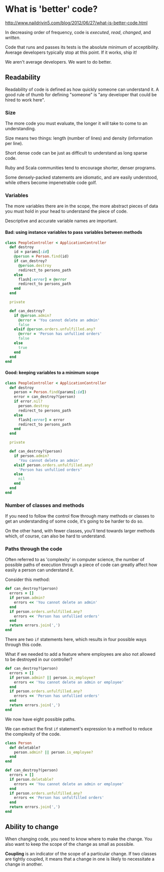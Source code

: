 # What is 'better' code?

http://www.naildrivin5.com/blog/2012/06/27/what-is-better-code.html

In decreasing order of frequency, code is *executed*, *read*, *changed*, and *written*.

Code that runs and passes its tests is the absolute minimum of acceptibility. Average developers typically stop at this point. If it works, ship it!

We aren't average developers. We want to do better.

## Readability

Readability of code is defined as how quickly someone can understand it. A good rule of thumb for defining "someone" is "any developer that could be hired to work here".

### Size

The more code you must evaluate, the longer it will take to come to an understanding.

Size means two things: length (number of lines) and density (information per line).

Short dense code can be just as difficult to understand as long sparse code.

Ruby and Scala communities tend to encourage shorter, denser programs.

Some densely-packed statements are idiomatic, and are easily understood, while others become impenetrable code golf.

### Variables

The more variables there are in the scope, the more abstract pieces of data you must hold in your head to understand the piece of code.

Descriptive and accurate variable names are important.

#### Bad: using instance variables to pass variables between methods

```ruby
class PeopleController < ApplicationController
  def destroy
    id = params[:id]
    @person = Person.find(id)
    if can_destroy?
      @person.destroy
      redirect_to persons_path
    else
      flash[:error] = @error
      redirect_to persons_path
    end
  end

  private

  def can_destroy?
    if @person.admin?
      @error = 'You cannot delete an admin'
      false
    elsif @person.orders.unfulfilled.any?
      @error = 'Person has unfullied orders'
      false
    else
      true
    end
  end
end
```

#### Good: keeping variables to a minimum scope

```ruby
class PeopleController < ApplicationController
  def destroy
    person = Person.find(params[:id])
    error = can_destroy?(person)
    if error.nil?
      person.destroy
      redirect_to persons_path
    else
      flash[:error] = error
      redirect_to persons_path
    end
  end

  private

  def can_destroy?(person)
    if person.admin?
      'You cannot delete an admin'
    elsif person.orders.unfulfilled.any?
      'Person has unfullied orders'
    else
      nil
    end
  end
end
```

### Number of classes and methods

If you need to follow the control flow through many methods or classes to get an understanding of some code, it's going to be harder to do so.

On the other hand, with fewer classes, you'll tend towards larger methods which, of course, can also be hard to understand.

### Paths through the code

Often referred to as 'complexity' in computer science, the number of possible paths of execution through a piece of code can greatly affect how easily a person can understand it.

Consider this method:

```ruby
def can_destroy?(person)
  errors = []
  if person.admin?
    errors << 'You cannot delete an admin'
  end
  if person.orders.unfulfilled.any?
    errors << 'Person has unfullied orders'
  end
  return errors.join(',')
end
```

There are two `if` statements here, which results in four possible ways through this code.

What if we needed to add a feature where employees are also not allowed to be destroyed in our controller?

```ruby
def can_destroy?(person)
  errors = []
  if person.admin? || person.is_employee?
    errors << 'You cannot delete an admin or employee'
  end
  if person.orders.unfulfilled.any?
    errors << 'Person has unfullied orders'
  end
  return errors.join(',')
end
```

We now have eight possible paths.

We can extract the first `if` statement's expression to a method to reduce the complexity of the code.

```ruby
class Person
  def deletable?
    person.admin? || person.is_employee?
  end
end

def can_destroy?(person)
  errors = []
  if person.deletable?
    errors << 'You cannot delete an admin or employee'
  end
  if person.orders.unfulfilled.any?
    errors << 'Person has unfulfilled orders'
  end
  return errors.join(',')
end
```

## Ability to change

When changing code, you need to know where to make the change. You also want to keep the scope of the change as small as possible.

**Coupling** is an indicator of the scope of a particular change. If two classes are tightly coupled, it means that a change in one is likely to necessitate a change in another.
